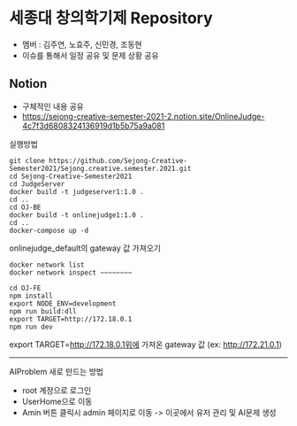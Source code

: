 # 세종대 창의학기제 Repository
- 멤버 : 김주연, 노효주, 신민경, 조동현
- 이슈를 통해서 일정 공유 및 문제 상황 공유

Notion
------------------------------------------
- 구체적인 내용 공유
- https://sejong-creative-semester-2021-2.notion.site/OnlineJudge-4c7f3d6808324136919d1b5b75a9a081


실행방법
```
git clone https://github.com/Sejong-Creative-Semester2021/Sejong.creative.semester.2021.git
cd Sejong-Creative-Semester2021
cd JudgeServer
docker build -t judgeserver1:1.0 .
cd ..
cd OJ-BE
docker build -t onlinejudge1:1.0 .
cd ..
docker-compose up -d
```
onlinejudge_default의 gateway 값 가져오기
```
docker network list
docker network inspect ~~~~~~~~
```
```
cd OJ-FE
npm install
export NODE_ENV=development
npm run build:dll
export TARGET=http://172.18.0.1
npm run dev
```
export TARGET=http://172.18.0.1위에 가져온 gateway 값 (ex: http://172.21.0.1)

--------------------------------------------------------------------------------------------
AIProblem 새로 만드는 방법
- root 계정으로 로그인
- UserHome으로 이동
- Amin 버튼 클릭시 admin 페이지로 이동 -> 이곳에서 유저 관리 및 AI문제 생성
